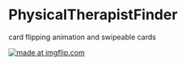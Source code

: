 # PhysicalTherapistFinder
card flipping animation and swipeable cards

<a href="https://imgflip.com/gif/264q2w"><img src="https://i.imgflip.com/264q2w.gif" title="made at imgflip.com"/></a>
